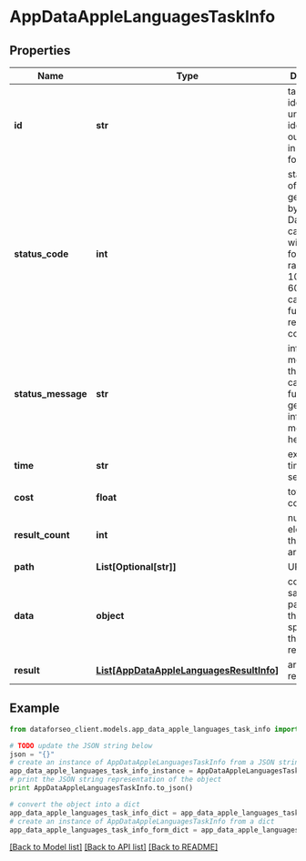 # AppDataAppleLanguagesTaskInfo


## Properties

Name | Type | Description | Notes
------------ | ------------- | ------------- | -------------
**id** | **str** | task identifier unique task identifier in our system in the UUID format | [optional] 
**status_code** | **int** | status code of the task generated by DataForSEO, can be within the following range: 10000-60000 you can find the full list of the response codes here | [optional] 
**status_message** | **str** | informational message of the task you can find the full list of general informational messages here | [optional] 
**time** | **str** | execution time, seconds | [optional] 
**cost** | **float** | total tasks cost, USD | [optional] 
**result_count** | **int** | number of elements in the result array | [optional] 
**path** | **List[Optional[str]]** | URL path | [optional] 
**data** | **object** | contains the same parameters that you specified in the POST request | [optional] 
**result** | [**List[AppDataAppleLanguagesResultInfo]**](AppDataAppleLanguagesResultInfo.md) | array of results | [optional] 

## Example

```python
from dataforseo_client.models.app_data_apple_languages_task_info import AppDataAppleLanguagesTaskInfo

# TODO update the JSON string below
json = "{}"
# create an instance of AppDataAppleLanguagesTaskInfo from a JSON string
app_data_apple_languages_task_info_instance = AppDataAppleLanguagesTaskInfo.from_json(json)
# print the JSON string representation of the object
print AppDataAppleLanguagesTaskInfo.to_json()

# convert the object into a dict
app_data_apple_languages_task_info_dict = app_data_apple_languages_task_info_instance.to_dict()
# create an instance of AppDataAppleLanguagesTaskInfo from a dict
app_data_apple_languages_task_info_form_dict = app_data_apple_languages_task_info.from_dict(app_data_apple_languages_task_info_dict)
```
[[Back to Model list]](../README.md#documentation-for-models) [[Back to API list]](../README.md#documentation-for-api-endpoints) [[Back to README]](../README.md)


